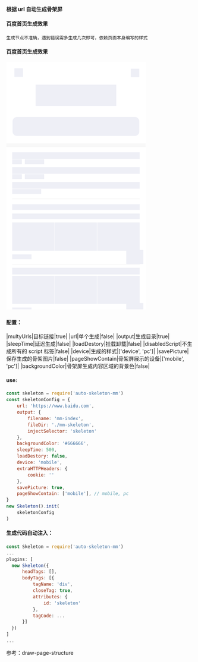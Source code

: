 #### 根据 url 自动生成骨架屏
#### 百度首页生成效果
    生成节点不准确，遇到错误需多生成几次即可，依赖页面本身编写的样式

#### 百度首页生成效果

![图片](./baidu-index-skeleton.png)

#### 配置：

|multyUrls|目标链接|true|
|url|单个生成|false|
|output|生成目录|true|
|sleepTime|延迟生成|false|
|loadDestory|挂载卸载|false|
|disabledScript|不生成所有的 script 标签|false|
|device|生成的样式|['device', 'pc']|
|savePicture|保存生成的骨架图片|false|
|pageShowContain|骨架屏展示的设备|['mobile', 'pc']|
|backgroundColor|骨架屏生成内容区域的背景色|false|

#### use:

```javascript
const skeleton = require('auto-skeleton-mm')
const skeletonConfig = {
    url: 'https://www.baidu.com',
    output: {
        filename: 'mm-index',
        fileDir: './mm-skeleton',
        injectSelector: 'skeleton'
    },
    backgroundColor: '#666666',
    sleepTime: 500,
    loadDestory: false,
    device: 'mobile',
    extraHTTPHeaders: {
        cookie: ''
    },
    savePicture: true,
    pageShowContain: ['mobile'], // mobile, pc
}
new Skeleton().init(
    skeletonConfig
)
```
#### 生成代码自动注入：

```javascript
const Skeleton = require('auto-skeleton-mm')
...
plugins: [
  new Skeleton({
      headTags: [],
      bodyTags: [{
          tagName: 'div',
          closeTag: true,
          attributes: {
              id: 'skeleton'
          },
          tagCode: ...
      }]
  })
]
...
```
参考：draw-page-structure
